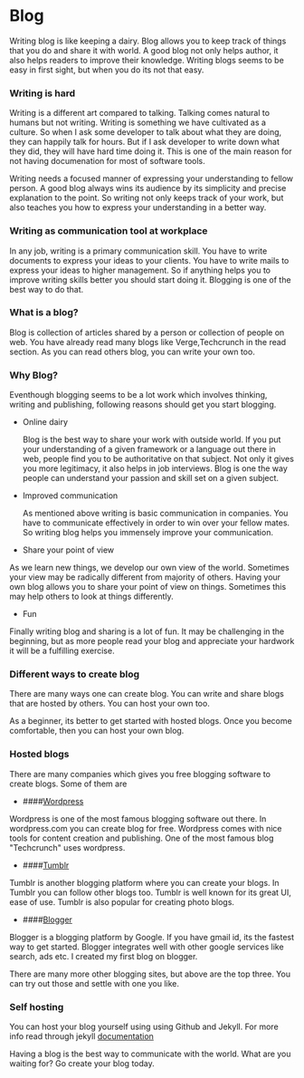 # Blog

Writing blog is like keeping a dairy. Blog allows you to keep track of things that you do and share it with world. A good blog not only helps author, it also helps readers to improve their knowledge. Writing blogs seems to be easy in first sight, but when you do its not that easy.

### Writing is hard
Writing is a different art compared to talking. Talking comes natural to humans but not writing. Writing is something we have cultivated as a culture. So when I ask some developer to talk about what they are doing, they can happily  talk for hours. But if I ask developer to write down what they did, they will have hard time doing it. This is one of the main reason for not having documenation for most of software tools.

Writing needs a focused manner of expressing your understanding to fellow person. A good blog always wins its audience by its simplicity and precise explanation to the point. So writing not only keeps track of your work, but also teaches you how to express your understanding in a better way.

### Writing as communication tool at workplace
In any job, writing is a primary communication skill. You have to write documents to express your ideas to your clients. You have to write mails to express your ideas to higher management. So if anything helps you to improve writing skills better you should start doing it. Blogging is one of the best way to do that.


### What is a blog?
Blog is collection of articles shared by a person or collection of people on web. You have already read many blogs like Verge,Techcrunch in the read section. As you can read others blog, you can write your own too.

### Why Blog?

Eventhough blogging seems to be a lot work which involves thinking, writing and publishing, following reasons should get you start blogging.

* Online dairy

    Blog is the best way to share your work with outside world. If you put your understanding of a given framework or a language out there in web, people find you to be authoritative on that subject. Not only it gives you more legitimacy, it also helps in job interviews. Blog is one the way people can understand your passion and skill set on a given subject.

* Improved communication

  As mentioned above writing is basic communication in companies. You have to communicate effectively in order to win over your fellow mates. So writing blog helps you immensely improve your communication.

* Share your point of view

 As we learn new things, we develop our own view of the world. Sometimes your view may be radically different from majority of others. Having your own blog allows you to share your point of view on things. Sometimes this may help others to look at things differently.

* Fun

Finally writing blog and sharing is a lot of fun. It may be challenging in the beginning, but as more people read your blog and appreciate your hardwork it will be a fulfilling exercise.


### Different ways to create blog
There are many ways one can create blog. You can write and share blogs that are hosted by others. You can host your own too.

As a beginner, its better to get started with hosted blogs. Once you become comfortable, then you can host your own blog.

### Hosted blogs
There are many companies which gives you free blogging software to create blogs. Some of them are

* ####[Wordpress](https://wordpress.com/)

Wordpress is one of the most famous blogging software out there. In wordpress.com you can create blog for free. Wordpress comes with nice tools for content creation and publishing. One of the most famous blog "Techcrunch" uses wordpress.

* ####[Tumblr](https://www.tumblr.com/)

Tumblr is another blogging platform where you can create your blogs. In Tumblr you can follow other blogs too. Tumblr is well known for its great UI, ease of use. Tumblr is also popular for creating photo blogs.

* ####[Blogger](http://www.blogger.com)

Blogger is a blogging platform by Google. If you have gmail id, its the fastest way to get started. Blogger integrates well with other google services like search, ads etc. I created my first blog on blogger.

There are many more other blogging sites, but above are the top three. You can try out those and settle with one you like.


### Self hosting

You can host your blog yourself using using Github and Jekyll. For more info read through jekyll [documentation](http://jekyllrb.com/)


Having a blog is the best way to communicate with the world. What are you waiting for? Go create your blog today.





